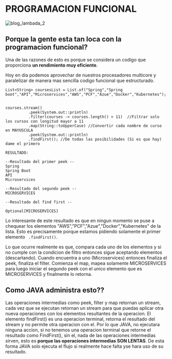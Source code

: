 # PROGRAMACION FUNCIONAL

![blog_lambada_2](https://user-images.githubusercontent.com/56406481/215241078-7550d360-352a-4ff4-9c80-26b14e5d6192.png)


## Porque la gente esta tan loca con la programacion funcional?

Una de las razones de esto es porque se considera un codigo que proporciona **un rendimiento muy eficiente**.

Hoy en dia podemos aprovechar de nuestros procesadores multicore y paralelizar de manera mas sencilla codigo funcional que estructurado.

```
List<String> coursesList = List.of("Spring","Spring boot","API","Microservices","AWS","PCF","Azue","Docker","Kubernetes");


courses.stream()
          .peek(System.out::println) 
          .filter(courses -> courses.length() > 11)  //Filtrar solo los cursos con longitud mayor a 11
          .map(String::toUpperCase) //Convertir cada nombre de curso en MAYUSCULA
          .peek(System.out::println)
          .findFirst(); //De todas las posibilidades (Si es que hay) dame el primero
```

```
RESULTADO: 

--Resultado del primer peek --
Spring
Spring Boot
API
Microservices

--Resultado del segundo peek --
MICROSERVICES

--Resultado del find first --

Optional[MICROSERVICES]

```

Lo interesante de este resultado es que en ningun momento se puse a chequear los elementos "AWS","PCF","Azue","Docker","Kubernetes" de la lista.
Esto es precisamente porque estamos pidiendo solamente el primer elemento ``` .findFirst()```.

Lo que ocurre realmente es que, compara cada uno de los elementos y si no cumple con la condicion de filtro entonces sigue aceptando elementos 
(descartando). Cuando encuentra a uno (Microservices) entonces finaliza el peek, finaliza el filter. Comienza el map, mapea solamente MICROSERVICES
para luego iniciar el segundo peek con el unico elemento que es MICROSERVICES y finalmente lo retorna.


## Como JAVA administra esto??

Las operaciones intermedias como peek, filter y map retornan un stream, cada vez que se ejecutan retornan un stream para que puedas aplicar
otra nueva operaciones con los elementos resultantes de la operacion. El elemento findFirst() es una operacion terminal, retorna el resultado
del stream y no permite otra operacion con el. 
Por lo que JAVA, no ejecutara ninguna accion, si no tenemos una operacion terminal que retorne el resultado como FindFirst(), sin el, nada de 
las operaciones intermedias sirven, esto es **porque las operaciones intermedias SON LENTAS**. De esta forma JAVA solo ejecuta el flujo si realmente
hace falta yse hara uso de su resultado. 









